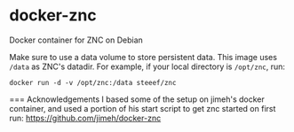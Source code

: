 docker-znc
==========
Docker container for ZNC on Debian

Make sure to use a data volume to store persistent data. This image uses
`/data` as ZNC's datadir. For example, if your local directory is `/opt/znc`,
run:
```
docker run -d -v /opt/znc:/data steeef/znc
```
=== Acknowledgements
I based some of the setup on jimeh's docker container, and used a portion of
his start script to get znc started on first run:
https://github.com/jimeh/docker-znc
